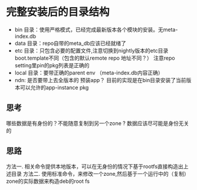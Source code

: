 # 完整安装后的目录结构

- bin 目录：使用严格模式，已经完成最新版本各个模块的安装。无meta-index.db
- data 目录：repo自带的meta_db应该已经就绪了
- etc 目录：只包含必要的配置文件,注意切换到nightly版本的etc目录
    boot.template不同（包含的默认remote repo 地址不同？）
    注意repo setting里pin的pkg列表是正确的
- local 目录：要带正确的parent env （meta-index.db内容正确）
- ndn:
    是否要带上去全版本的 预装app？ 目前的实现是在bin目录安装了当前版本可以允许的app-instance pkg

## 思考

哪些数据是有身份的？不能随意复制到另一个zone ?
数据应该尽可能是身份无关的

## 思路

方法一. 相关命令提供本地版本，可以在无身份的情况下基于rootfs直接构造出上述目录
方法二. 使用标准命令，来修改一个zone,然后基于一个运行中的（复制）zone的实际数据来构造deb的root fs
